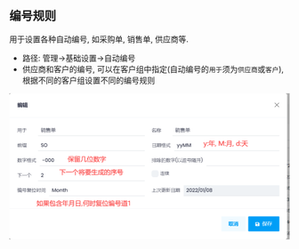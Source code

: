 ﻿## 编号规则

用于设置各种自动编号, 如采购单, 销售单, 供应商等. 
- 路径: 管理->基础设置->自动编号
- 供应商和客户的编号, 可以在客户组中指定(自动编号的`用于`须为`供应商`或`客户`), 根据不同的客户组设置不同的编号规则

![Numseq](../images/Administration/numseq.png)
